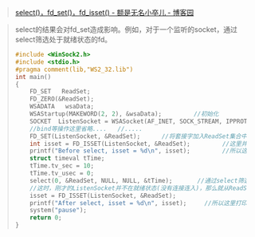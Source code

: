 >  [select()，fd\_set()，fd\_isset() - 额是无名小卒儿 - 博客园](https://www.cnblogs.com/gjmhome/p/13985714.html)

> select的结果会对fd_set造成影响。例如，对于一个监听的socket，通过select筛选处于就绪状态的fd。
>
> ```c
> #include <WinSock2.h>
> #include <stdio.h>
> #pragma comment(lib,"WS2_32.lib")   
> int main()
> {  
>     FD_SET   ReadSet;  
>     FD_ZERO(&ReadSet); 
>     WSADATA   wsaData; 
>     WSAStartup(MAKEWORD(2, 2), &wsaData);         //初始化
>     SOCKET  ListenSocket = WSASocket(AF_INET, SOCK_STREAM, IPPROTO_TCP, NULL, 0, WSA_FLAG_OVERLAPPED);  //定义一个监听套接字    
>     //bind等操作这里省略....   //.....    
>     FD_SET(ListenSocket, &ReadSet);      //将套接字加入ReadSet集合中    
>     int isset = FD_ISSET(ListenSocket, &ReadSet);         //这里并没有通过select对fd_set进行筛选   
>     printf("Before select, isset = %d\n", isset);         //所以这里打印结果为1 
>     struct timeval tTime;  
>     tTime.tv_sec = 10; 
>     tTime.tv_usec = 0; 
>     select(0, &ReadSet, NULL, NULL, &tTime);       //通过select筛选处于就绪状态的fd                                                  
>     //这时，刚才的ListenSocket并不在就绪状态(没有连接连入)，那么就从ReadSet中去除它    
>     isset = FD_ISSET(ListenSocket, &ReadSet);  
>     printf("After select, isset = %d\n", isset);     //所以这里打印的结果为0 
>     system("pause");   
>     return 0;
> }
> ```
>
> 